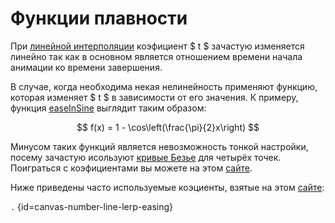 # Функции плавности

При [линейной интерполяции](number-line-lerp.md) коэфициент $ t $ зачастую изменяется линейно так как в основном
является отношением времени
начала анимации ко времени завершения.

В случае, когда необходима некая нелинейность применяют функцию, которая изменяет $ t $ в зависимости от его значения. К
примеру, функция [easeInSine](https://easings.net/#easeInSine) выглядит таким образом:

$$  f(x) = 1 - \cos\left(\frac{\pi}{2}x\right)  $$

Минусом таких функций является невозможность тонкой настройки, посему зачастую
исользуют [кривые Безье](https://w.wiki/7eEb) для четырёх точек. Поиграться с коэфициентами вы можете на
этом [сайте](https://cubic-bezier.com).

Ниже приведены часто используемые коэциенты, взятые на этом [сайте](https://easings.net):

```.``` {id=canvas-number-line-lerp-easing}